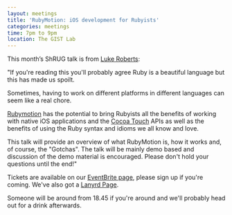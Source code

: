 ```yaml
---
layout: meetings
title: 'RubyMotion: iOS development for Rubyists'
categories: meetings
time: 7pm to 9pm
location: The GIST Lab
---
```


This month’s ShRUG talk is from [Luke Roberts](http://www.luke-roberts.info/):

"If you're reading this you'll probably agree Ruby is a beautiful language but
this has made us spoilt. 

Sometimes, having to work on different platforms in different languages
can seem like a real chore.

[Rubymotion](http://www.rubymotion.com/) has the potential to bring Rubyists all the benefits of
working with native iOS applications and the [Cocoa Touch](https://developer.apple.com/technologies/ios/cocoa-touch.html) APIs as well as
the benefits of using the Ruby syntax and idioms we all know and love.

This talk will provide an overview of what RubyMotion is, how it works
and, of course, the "Gotchas". The talk will be mainly demo based and
discussion of the demo material is encouraged. Please don't hold your
questions until the end!"

Tickets are available on our [EventBrite page](http://bit.ly/shfruby1210), please sign up if you're coming. We've also got a [Lanyrd Page](http://lanyrd.com/2012/shrug-35/).

Someone will be around from 18.45 if you're around and we'll probably head out for a drink afterwards.
